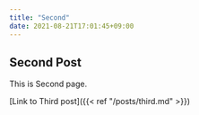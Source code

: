 ```yaml
---
title: "Second"
date: 2021-08-21T17:01:45+09:00
---
```


## Second Post

This is Second page.

[Link to Third post]({{< ref "/posts/third.md" >}})